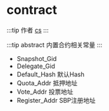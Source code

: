 # contract

:::tip 作者
[cs](https://github.com/lovelycs)
:::

:::tip abstract
内置合约相关常量
:::


- Snapshot_Gid
- Delegate_Gid
- Default_Hash 默认Hash
- Quota_Addr 抵押地址
- Vote_Addr 投票地址
- Register_Addr SBP注册地址
